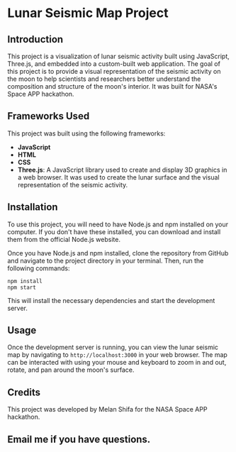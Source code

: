 # Lunar Seismic Map Project

## Introduction

This project is a visualization of lunar seismic activity built using JavaScript, Three.js, and embedded into a custom-built web application. The goal of this project is to provide a visual representation of the seismic activity on the moon to help scientists and researchers better understand the composition and structure of the moon's interior. It was built for NASA's Space APP hackathon.

## Frameworks Used

This project was built using the following frameworks:

- **JavaScript**
- **HTML**
- **CSS**
- **Three.js**: A JavaScript library used to create and display 3D graphics in a web browser. It was used to create the lunar surface and the visual representation of the seismic activity.

## Installation

To use this project, you will need to have Node.js and npm installed on your computer. If you don't have these installed, you can download and install them from the official Node.js website.

Once you have Node.js and npm installed, clone the repository from GitHub and navigate to the project directory in your terminal. Then, run the following commands:

```
npm install
npm start

```

This will install the necessary dependencies and start the development server.

## Usage

Once the development server is running, you can view the lunar seismic map by navigating to `http://localhost:3000` in your web browser. The map can be interacted with using your mouse and keyboard to zoom in and out, rotate, and pan around the moon's surface.


## Credits

This project was developed by Melan Shifa for the NASA Space APP hackathon.

## Email me if you have questions.

